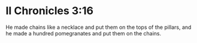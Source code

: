 # II Chronicles 3:16

He made chains like a necklace and put them on the tops of the pillars, and he made a hundred pomegranates and put them on the chains.
